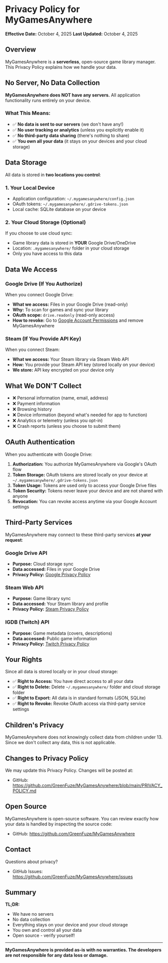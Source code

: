 # Privacy Policy for MyGamesAnywhere

**Effective Date:** October 4, 2025
**Last Updated:** October 4, 2025

## Overview

MyGamesAnywhere is a **serverless**, open-source game library manager. This Privacy Policy explains how we handle your data.

## No Server, No Data Collection

**MyGamesAnywhere does NOT have any servers.** All application functionality runs entirely on your device.

### What This Means:
- ✅ **No data is sent to our servers** (we don't have any!)
- ✅ **No user tracking or analytics** (unless you explicitly enable it)
- ✅ **No third-party data sharing** (there's nothing to share)
- ✅ **You own all your data** (it stays on your devices and your cloud storage)

## Data Storage

All data is stored in **two locations you control**:

### 1. Your Local Device
- Application configuration: `~/.mygamesanywhere/config.json`
- OAuth tokens: `~/.mygamesanywhere/.gdrive-tokens.json`
- Local cache: SQLite database on your device

### 2. Your Cloud Storage (Optional)
If you choose to use cloud sync:
- Game library data is stored in **YOUR** Google Drive/OneDrive
- Location: `.mygamesanywhere/` folder in your cloud storage
- Only you have access to this data

## Data We Access

### Google Drive (If You Authorize)
When you connect Google Drive:
- **What we access:** Files in your Google Drive (read-only)
- **Why:** To scan for games and sync your library
- **OAuth scope:** `drive.readonly` (read-only access)
- **How to revoke:** Go to [Google Account Permissions](https://myaccount.google.com/permissions) and remove MyGamesAnywhere

### Steam (If You Provide API Key)
When you connect Steam:
- **What we access:** Your Steam library via Steam Web API
- **How:** You provide your Steam API key (stored locally on your device)
- **We store:** API key encrypted on your device only

## What We DON'T Collect

- ❌ Personal information (name, email, address)
- ❌ Payment information
- ❌ Browsing history
- ❌ Device information (beyond what's needed for app to function)
- ❌ Analytics or telemetry (unless you opt-in)
- ❌ Crash reports (unless you choose to submit them)

## OAuth Authentication

When you authenticate with Google Drive:

1. **Authorization:** You authorize MyGamesAnywhere via Google's OAuth flow
2. **Token Storage:** OAuth tokens are stored locally on your device at `~/.mygamesanywhere/.gdrive-tokens.json`
3. **Token Usage:** Tokens are used only to access your Google Drive files
4. **Token Security:** Tokens never leave your device and are not shared with anyone
5. **Revocation:** You can revoke access anytime via your Google Account settings

## Third-Party Services

MyGamesAnywhere may connect to these third-party services **at your request**:

### Google Drive API
- **Purpose:** Cloud storage sync
- **Data accessed:** Files in your Google Drive
- **Privacy Policy:** [Google Privacy Policy](https://policies.google.com/privacy)

### Steam Web API
- **Purpose:** Game library sync
- **Data accessed:** Your Steam library and profile
- **Privacy Policy:** [Steam Privacy Policy](https://store.steampowered.com/privacy_agreement/)

### IGDB (Twitch) API
- **Purpose:** Game metadata (covers, descriptions)
- **Data accessed:** Public game information
- **Privacy Policy:** [Twitch Privacy Policy](https://www.twitch.tv/p/legal/privacy-notice/)

## Your Rights

Since all data is stored locally or in your cloud storage:

- ✅ **Right to Access:** You have direct access to all your data
- ✅ **Right to Delete:** Delete `~/.mygamesanywhere/` folder and cloud storage folder
- ✅ **Right to Export:** All data is in standard formats (JSON, SQLite)
- ✅ **Right to Revoke:** Revoke OAuth access via third-party service settings

## Children's Privacy

MyGamesAnywhere does not knowingly collect data from children under 13. Since we don't collect any data, this is not applicable.

## Changes to Privacy Policy

We may update this Privacy Policy. Changes will be posted at:
- GitHub: https://github.com/GreenFuze/MyGamesAnywhere/blob/main/PRIVACY_POLICY.md

## Open Source

MyGamesAnywhere is open-source software. You can review exactly how your data is handled by inspecting the source code:
- GitHub: https://github.com/GreenFuze/MyGamesAnywhere

## Contact

Questions about privacy?
- GitHub Issues: https://github.com/GreenFuze/MyGamesAnywhere/issues

## Summary

**TL;DR:**
- We have no servers
- No data collection
- Everything stays on your device and your cloud storage
- You own and control all your data
- Open source - verify yourself!

---

**MyGamesAnywhere is provided as-is with no warranties. The developers are not responsible for any data loss or damage.**
